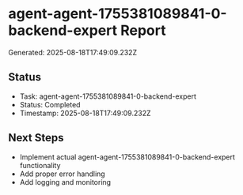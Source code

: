 # agent-agent-1755381089841-0-backend-expert Report

Generated: 2025-08-18T17:49:09.232Z

## Status
- Task: agent-agent-1755381089841-0-backend-expert
- Status: Completed
- Timestamp: 2025-08-18T17:49:09.232Z

## Next Steps
- Implement actual agent-agent-1755381089841-0-backend-expert functionality
- Add proper error handling
- Add logging and monitoring

